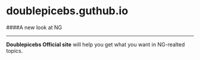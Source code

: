 # doublepicebs.guthub.io
####A new look at NG
****
**Doublepicebs Official site** will help you get what you want in NG-realted topics.
